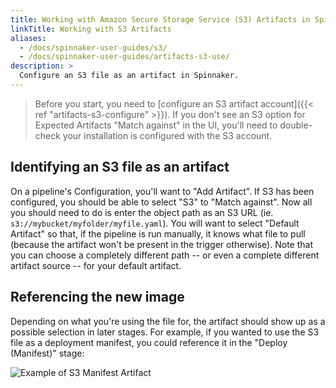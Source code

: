 ```yaml
---
title: Working with Amazon Secure Storage Service (S3) Artifacts in Spinnaker
linkTitle: Working with S3 Artifacts
aliases:
  - /docs/spinnaker-user-guides/s3/
  - /docs/spinnaker-user-guides/artifacts-s3-use/
description: >
  Configure an S3 file as an artifact in Spinnaker.
---
```


> Before you start, you need to [configure an S3 artifact account]({{<
ref "artifacts-s3-configure" >}}). If you don't see an S3 option for Expected
Artifacts "Match against" in the UI, you'll need to double-check your
installation is configured with the S3 account.

## Identifying an S3 file as an artifact

On a pipeline's Configuration, you'll want to "Add Artifact".  If S3 has been
configured, you should be able to select "S3" to "Match against".  Now all
you should need to do is enter the object path as an S3 URL
 (ie. `s3://mybucket/myfolder/myfile.yaml`).  You will want to select "Default
Artifact" so that, if the pipeline is run manually, it knows what file to pull
(because the artifact won't be present in the trigger otherwise).  Note that
you can choose a completely different path -- or even a complete different
artifact source -- for your default artifact.

## Referencing the new image

Depending on what you're using the file for, the artifact should show up as
a possible selection in later stages.  For example, if you wanted to use the
S3 file as a deployment manifest, you could reference it in the "Deploy
(Manifest)" stage:

![Example of S3 Manifest Artifact](/images/s3-user-guide-1.gif)
